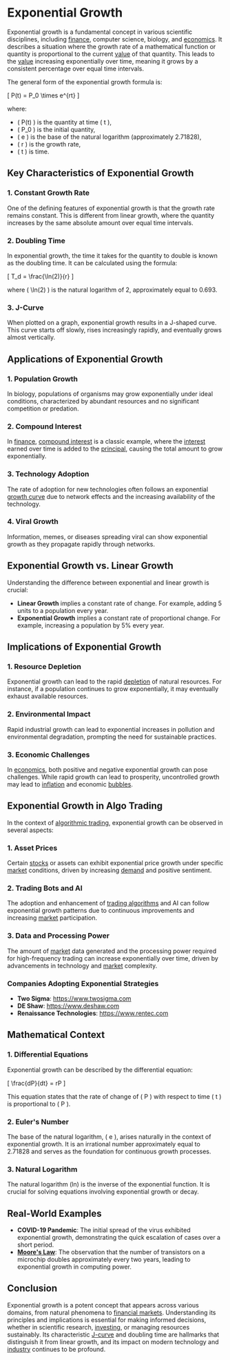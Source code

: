 # Exponential Growth

Exponential growth is a fundamental concept in various scientific disciplines, including [finance](../f/finance.md), computer science, biology, and [economics](../e/economics.md). It describes a situation where the growth rate of a mathematical function or quantity is proportional to the current [value](../v/value.md) of that quantity. This leads to the [value](../v/value.md) increasing exponentially over time, meaning it grows by a consistent percentage over equal time intervals.

The general form of the exponential growth formula is:

\[ P(t) = P_0 \times e^{rt} \]

where:
- \( P(t) \) is the quantity at time \( t \),
- \( P_0 \) is the initial quantity,
- \( e \) is the base of the natural logarithm (approximately 2.71828),
- \( r \) is the growth rate,
- \( t \) is time.

## Key Characteristics of Exponential Growth

### 1. Constant Growth Rate
One of the defining features of exponential growth is that the growth rate remains constant. This is different from linear growth, where the quantity increases by the same absolute amount over equal time intervals.

### 2. Doubling Time
In exponential growth, the time it takes for the quantity to double is known as the doubling time. It can be calculated using the formula:

\[ T_d = \frac{\ln(2)}{r} \]

where \( \ln(2) \) is the natural logarithm of 2, approximately equal to 0.693.

### 3. J-Curve
When plotted on a graph, exponential growth results in a J-shaped curve. This curve starts off slowly, rises increasingly rapidly, and eventually grows almost vertically.

## Applications of Exponential Growth

### 1. Population Growth
In biology, populations of organisms may grow exponentially under ideal conditions, characterized by abundant resources and no significant competition or predation.

### 2. Compound Interest
In [finance](../f/finance.md), [compound interest](../c/compound_interest_in_trading.md) is a classic example, where the [interest](../i/interest.md) earned over time is added to the [principal](../p/principal.md), causing the total amount to grow exponentially.

### 3. Technology Adoption
The rate of adoption for new technologies often follows an exponential [growth curve](../g/growth_curve.md) due to network effects and the increasing availability of the technology.

### 4. Viral Growth
Information, memes, or diseases spreading viral can show exponential growth as they propagate rapidly through networks.

## Exponential Growth vs. Linear Growth

Understanding the difference between exponential and linear growth is crucial:

- **Linear Growth** implies a constant rate of change. For example, adding 5 units to a population every year.
- **Exponential Growth** implies a constant rate of proportional change. For example, increasing a population by 5% every year.

## Implications of Exponential Growth

### 1. Resource Depletion
Exponential growth can lead to the rapid [depletion](../d/depletion.md) of natural resources. For instance, if a population continues to grow exponentially, it may eventually exhaust available resources.

### 2. Environmental Impact
Rapid industrial growth can lead to exponential increases in pollution and environmental degradation, prompting the need for sustainable practices.

### 3. Economic Challenges
In [economics](../e/economics.md), both positive and negative exponential growth can pose challenges. While rapid growth can lead to prosperity, uncontrolled growth may lead to [inflation](../i/inflation.md) and economic [bubbles](../b/bubble.md).

## Exponential Growth in Algo Trading

In the context of [algorithmic trading](../a/accountability.md), exponential growth can be observed in several aspects:

### 1. Asset Prices
Certain [stocks](../s/stock.md) or assets can exhibit exponential price growth under specific [market](../m/market.md) conditions, driven by increasing [demand](../d/demand.md) and positive sentiment.

### 2. Trading Bots and AI
The adoption and enhancement of [trading algorithms](../t/trading_algorithms.md) and AI can follow exponential growth patterns due to continuous improvements and increasing [market](../m/market.md) participation.

### 3. Data and Processing Power
The amount of [market](../m/market.md) data generated and the processing power required for high-frequency trading can increase exponentially over time, driven by advancements in technology and [market](../m/market.md) complexity.

### Companies Adopting Exponential Strategies
- **Two Sigma**: https://www.twosigma.com
- **DE Shaw**: https://www.deshaw.com
- **Renaissance Technologies**: https://www.rentec.com

## Mathematical Context

### 1. Differential Equations
Exponential growth can be described by the differential equation:

\[ \frac{dP}{dt} = rP \]

This equation states that the rate of change of \( P \) with respect to time \( t \) is proportional to \( P \).

### 2. Euler's Number
The base of the natural logarithm, \( e \), arises naturally in the context of exponential growth. It is an irrational number approximately equal to 2.71828 and serves as the foundation for continuous growth processes.

### 3. Natural Logarithm
The natural logarithm (ln) is the inverse of the exponential function. It is crucial for solving equations involving exponential growth or decay.

## Real-World Examples

- **COVID-19 Pandemic**: The initial spread of the virus exhibited exponential growth, demonstrating the quick escalation of cases over a short period.
- **[Moore's Law](../m/moore's_law.md)**: The observation that the number of transistors on a microchip doubles approximately every two years, leading to exponential growth in computing power.

## Conclusion

Exponential growth is a potent concept that appears across various domains, from natural phenomena to [financial markets](../f/financial_market.md). Understanding its principles and implications is essential for making informed decisions, whether in scientific research, [investing](../i/investing.md), or managing resources sustainably. Its characteristic [J-curve](../j/j-curve.md) and doubling time are hallmarks that distinguish it from linear growth, and its impact on modern technology and [industry](../i/industry.md) continues to be profound.